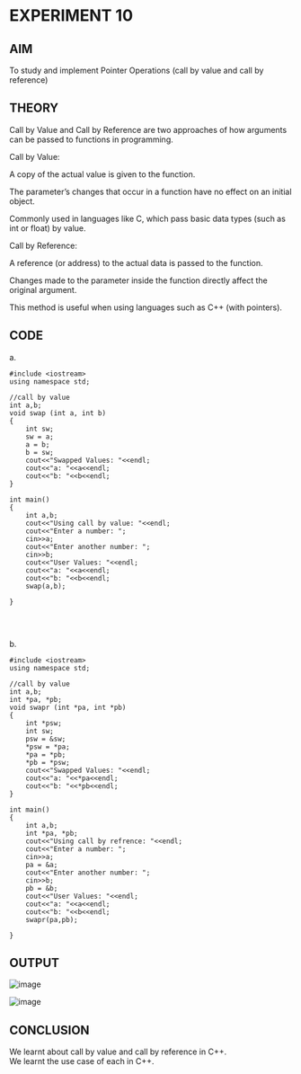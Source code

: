 # EXPERIMENT 10

## AIM
To study and implement Pointer Operations (call by value and call by reference) 

## THEORY
Call by Value and Call by Reference are two approaches of how arguments can be passed to functions in programming.

Call by Value:

A copy of the actual value is given to the function.

The parameter’s changes that occur in a function have no effect on an initial object.

Commonly used in languages like C, which pass basic data types (such as int or float) by value.

Call by Reference:

A reference (or address) to the actual data is passed to the function.

Changes made to the parameter inside the function directly affect the original argument.

This method is useful when using languages such as C++ (with pointers).

## CODE
a.<br>

```
#include <iostream>
using namespace std;

//call by value
int a,b;
void swap (int a, int b)
{
    int sw;
    sw = a;
    a = b;
    b = sw;
    cout<<"Swapped Values: "<<endl;
    cout<<"a: "<<a<<endl;
    cout<<"b: "<<b<<endl;
}

int main()
{
    int a,b;
    cout<<"Using call by value: "<<endl;
    cout<<"Enter a number: ";
    cin>>a;
    cout<<"Enter another number: ";
    cin>>b;
    cout<<"User Values: "<<endl;
    cout<<"a: "<<a<<endl;
    cout<<"b: "<<b<<endl;
    swap(a,b);
    
}
    
```
<br>

b.<br>

```
#include <iostream>
using namespace std;

//call by value
int a,b;
int *pa, *pb;
void swapr (int *pa, int *pb)
{
    int *psw;
    int sw;
    psw = &sw;
    *psw = *pa;
    *pa = *pb;
    *pb = *psw;
    cout<<"Swapped Values: "<<endl;
    cout<<"a: "<<*pa<<endl;
    cout<<"b: "<<*pb<<endl;
}

int main()
{
    int a,b;
    int *pa, *pb;
    cout<<"Using call by refrence: "<<endl;
    cout<<"Enter a number: ";
    cin>>a;
    pa = &a;
    cout<<"Enter another number: ";
    cin>>b;
    pb = &b;
    cout<<"User Values: "<<endl;
    cout<<"a: "<<a<<endl;
    cout<<"b: "<<b<<endl;
    swapr(pa,pb);
    
}

```
## OUTPUT

![image](https://github.com/user-attachments/assets/4d76a0dd-856b-4e65-a286-81a9256b7d65)

![image](https://github.com/user-attachments/assets/4bdf3ced-7f3b-48ae-9b92-aa7f95d7f40f)




## CONCLUSION
 We learnt about call by value and call by reference in C++. <br>
 We learnt the use case of each in C++. <br>
